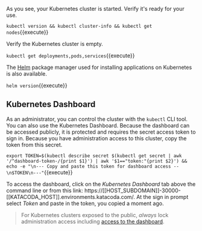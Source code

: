 As you see, your Kubernetes cluster is started. Verify it's ready for your use.

`kubectl version && kubectl cluster-info && kubectl get nodes`{{execute}}

Verify the Kubernetes cluster is empty.

`kubectl get deployments,pods,services`{{execute}}

The [Helm](https://helm.sh/) package manager used for installing applications on Kubernetes is also available.

`helm version`{{execute}}

## Kubernetes Dashboard ##

As an administrator, you can control the cluster with the `kubectl` CLI tool. You can also use the Kubernetes Dashboard. Because the dashboard can be accessed publicly, it is protected and requires the secret access token to sign in. Because you have administration access to this cluster, copy the token from this secret.

`export TOKEN=$(kubectl describe secret $(kubectl get secret | awk '/^dashboard-token-/{print $1}') | awk '$1=="token:"{print $2}') &&
echo -e "\n--- Copy and paste this token for dashboard access --\n$TOKEN\n---"`{{execute}}

To access the dashboard, click on the _Kubernetes Dashboard_ tab above the command line or from this link: https://[[HOST_SUBDOMAIN]]-30000-[[KATACODA_HOST]].environments.katacoda.com/. At the sign in prompt select _Token_ and paste in the token, you copied a moment ago.

> For Kubernetes clusters exposed to the public, *always* lock administration access including [access to the dashboard](https://www.wired.com/story/cryptojacking-tesla-amazon-cloud/).

